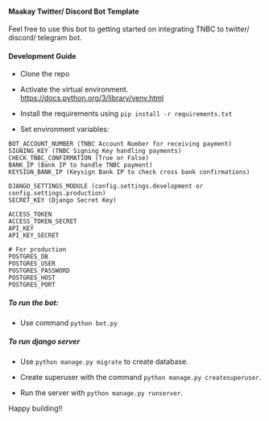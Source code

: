 #### Maakay Twitter/ Discord Bot Template

Feel free to use this bot to getting started on integrating TNBC to twitter/ discord/ telegram bot.

#### Development Guide

- Clone the repo

- Activate the virtual environment. https://docs.python.org/3/library/venv.html

- Install the requirements using `pip install -r requirements.txt`

- Set environment variables:
```shell
BOT_ACCOUNT_NUMBER (TNBC Account Number for receiving payment)
SIGNING_KEY (TNBC Signing Key handling payments)
CHECK_TNBC_CONFIRMATION (True or False)
BANK_IP (Bank IP to handle TNBC payment)
KEYSIGN_BANK_IP (Keysign Bank IP to check cross bank confirmations)

DJANGO_SETTINGS_MODULE (config.settings.development or config.settings.production)
SECRET_KEY (Django Secret Key)

ACCESS_TOKEN
ACCESS_TOKEN_SECRET
API_KEY
API_KEY_SECRET

# For production
POSTGRES_DB
POSTGRES_USER
POSTGRES_PASSWORD
POSTGRES_HOST
POSTGRES_PORT
```

##### To run the bot:

- Use command `python bot.py`

##### To run django server

- Use `python manage.py migrate` to create database.

- Create superuser with the command `python manage.py createsuperuser`.

- Run the server with `python manage.py runserver`.

Happy building!!

